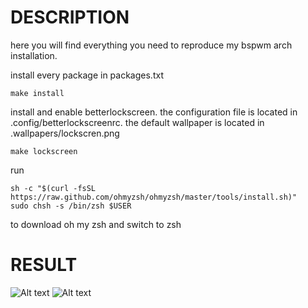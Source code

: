 # DESCRIPTION

here you will find everything you need to reproduce my bspwm arch installation.

install every package in packages.txt
```shell
make install
```

install and enable betterlockscreen. the configuration file is located in .config/betterlockscreenrc. the default wallpaper is located in .wallpapers/lockscren.png
```shell
make lockscreen
```

run
```shell
sh -c "$(curl -fsSL https://raw.github.com/ohmyzsh/ohmyzsh/master/tools/install.sh)"
sudo chsh -s /bin/zsh $USER
```
to download oh my zsh and switch to zsh

# RESULT

![Alt text](/../screenshots/setup.png?raw=true "Desktop")
![Alt text](/../screenshots/lockscreen.png?raw=true "Lockscreen")

